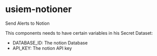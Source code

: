 # usiem-notioner
Send Alerts to Notion

This components needs to have certain variables in his Secret Dataset:
* DATABASE_ID: The notion Database
* API_KEY: The notion API key
